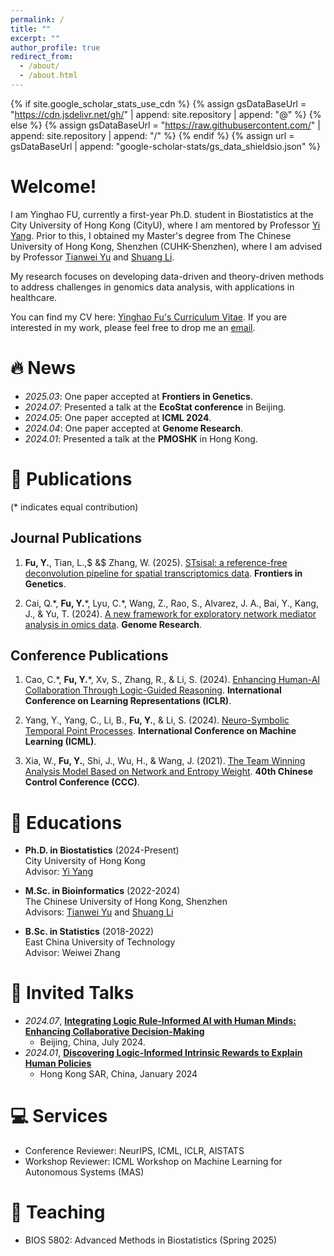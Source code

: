 ```yaml
---
permalink: /
title: ""
excerpt: ""
author_profile: true
redirect_from: 
  - /about/
  - /about.html
---
```


{% if site.google_scholar_stats_use_cdn %}
{% assign gsDataBaseUrl = "https://cdn.jsdelivr.net/gh/" | append: site.repository | append: "@" %}
{% else %}
{% assign gsDataBaseUrl = "https://raw.githubusercontent.com/" | append: site.repository | append: "/" %}
{% endif %}
{% assign url = gsDataBaseUrl | append: "google-scholar-stats/gs_data_shieldsio.json" %}

<span class='anchor' id='about-me'></span>

# Welcome! 
I am Yinghao FU, currently a first-year Ph.D. student in Biostatistics at the City University of Hong Kong (CityU), where I am mentored by Professor [Yi Yang](https://yiyangphd.github.io/). Prior to this, I obtained my Master's degree from The Chinese University of Hong Kong, Shenzhen (CUHK-Shenzhen), where I am advised by Professor [Tianwei Yu](https://mypage.cuhk.edu.cn/academics/yutianwei/) and [Shuang Li](https://shuangli01.github.io/).

My research focuses on developing data-driven and theory-driven methods to address challenges in genomics data analysis, with applications in healthcare.

You can find my CV here: [Yinghao Fu's Curriculum Vitae](../assets/Curriculum_Vitae.pdf). If you are interested in my work, please feel free to drop me an [email](mailto:yinghao.fu@my.cityu.edu.hk).


# 🔥 News
- *2025.03*: One paper accepted at **Frontiers in Genetics**.
- *2024.07*: Presented a talk at the **EcoStat conference** in Beijing.
- *2024.05*: One paper accepted at **ICML 2024**.
- *2024.04*: One paper accepted at **Genome Research**.
- *2024.01*: Presented a talk at the **PMOSHK** in Hong Kong.

# 📝 Publications 
(\* indicates equal contribution)

## Journal Publications
1. **Fu, Y.**, Tian, L.,$ \&$ Zhang, W. (2025). [STsisal: a reference-free deconvolution pipeline for spatial transcriptomics data](https://www.frontiersin.org/journals/genetics/articles/10.3389/fgene.2025.1512435/full). **Frontiers in Genetics**. 

2. Cai, Q.\*, **Fu, Y.**\*, Lyu, C.\*, Wang, Z., Rao, S., Alvarez, J. A., Bai, Y., Kang, J., $\&$ Yu, T. (2024). [A new framework for exploratory network mediator analysis in omics data](https://genome.cshlp.org/content/34/4/642). **Genome Research**. 

## Conference Publications
1. Cao, C.\*, **Fu, Y.**\*, Xv, S., Zhang, R., $\&$ Li, S. (2024). [Enhancing Human-AI Collaboration Through Logic-Guided Reasoning](https://openreview.net/forum?id=TWC4gLoAxY). **International Conference on Learning Representations (ICLR)**. 

2. Yang, Y., Yang, C., Li, B., **Fu, Y.**, $\&$ Li, S. (2024). [Neuro-Symbolic Temporal Point Processes](https://proceedings.mlr.press/v235/yang24ag.html). **International Conference on Machine Learning (ICML)**.

3. Xia, W., **Fu, Y.**, Shi, J., Wu, H., $\&$ Wang, J. (2021). [The Team Winning Analysis Model Based on Network and Entropy Weight](https://ieeexplore.ieee.org/abstract/document/9550602/). **40th Chinese Control Conference (CCC)**. 


# 📖 Educations
- **Ph.D. in Biostatistics** (2024-Present)  
  City University of Hong Kong  
  Advisor: [Yi Yang](https://yiyangphd.github.io/)

- **M.Sc. in Bioinformatics** (2022-2024)  
  The Chinese University of Hong Kong, Shenzhen  
  Advisors: [Tianwei Yu](https://mypage.cuhk.edu.cn/academics/yutianwei/) and [Shuang Li](https://shuangli01.github.io/)

- **B.Sc. in Statistics** (2018-2022)  
  East China University of Technology  
  Advisor: Weiwei Zhang


# 💬 Invited Talks
- *2024.07*, [**Integrating Logic Rule-Informed AI with Human Minds: Enhancing Collaborative Decision-Making**](https://www.cmstatistics.org/RegistrationsV2/EcoSta2024/viewSubmission.php?in=324&token=3ss624p42s53sro50711q8pp29o6247q)  
  - Beijing, China, July 2024. 
- *2024.01*, [**Discovering Logic-Informed Intrinsic Rewards to Explain Human Policies**](https://pomshk2024.hkust.edu.hk/conference-programme)
  - Hong Kong SAR, China, January 2024


# 💻 Services
- Conference Reviewer: NeurIPS, ICML, ICLR, AISTATS
- Workshop Reviewer: ICML Workshop on Machine Learning for Autonomous Systems (MAS)

# 📝 Teaching
- BIOS 5802: Advanced Methods in Biostatistics (Spring 2025)
